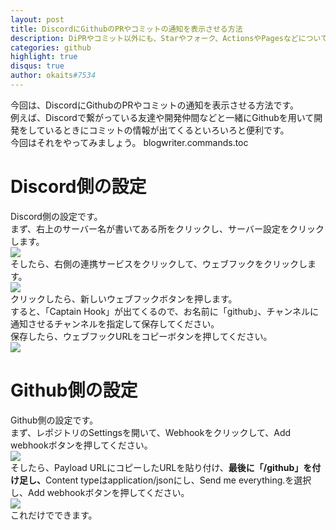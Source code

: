 ```yaml
---
layout: post
title: DiscordにGithubのPRやコミットの通知を表示させる方法
description: DiPRやコミット以外にも、Starやフォーク、ActionsやPagesなどについても通知してくれます。
categories: github
highlight: true
disqus: true
author: okaits#7534
---
```

今回は、DiscordにGithubのPRやコミットの通知を表示させる方法です。<br>
例えば、Discordで繋がっている友達や開発仲間などと一緒にGithubを用いて開発をしているときにコミットの情報が出てくるといろいろと便利です。<br>
今回はそれをやってみましょう。
blogwriter.commands.toc
<br>
<h1>Discord側の設定</h1>
Discord側の設定です。<br>
まず、右上のサーバー名が書いてある所をクリックし、サーバー設定をクリックします。<br>
<img src="https://okaitslinblog.github.io/img/2021-08-26-DiscordにGithubのPRやコミットの通知を表示させる方法-01.png"><br>
そしたら、右側の連携サービスをクリックして、ウェブフックをクリックします。<br>
<img src="https://okaitslinblog.github.io/img/2021-08-26-DiscordにGithubのPRやコミットの通知を表示させる方法-02.png"><br>
クリックしたら、新しいウェブフックボタンを押します。<br>
すると、「Captain Hook」が出てくるので、お名前に「github」、チャンネルに通知させるチャンネルを指定して保存してください。<br>
保存したら、ウェブフックURLをコピーボタンを押してください。<br>
<img src="https://okaitslinblog.github.io/img/2021-08-26-DiscordにGithubのPRやコミットの通知を表示させる方法-03.png"><br>
<h1>Github側の設定</h1>
Github側の設定です。<br>
まず、レポジトリのSettingsを開いて、Webhookをクリックして、Add webhookボタンを押してください。<br>
<img src="https://okaitslinblog.github.io/img/2021-08-26-DiscordにGithubのPRやコミットの通知を表示させる方法-04.png"><br>
そしたら、Payload URLにコピーしたURLを貼り付け、<b>最後に「/github」を付け足し、</b>Content typeはapplication/jsonにし、Send me everything.を選択し、Add webhookボタンを押してください。<br>
<img src="https://okaitslinblog.github.io/img/2021-08-26-DiscordにGithubのPRやコミットの通知を表示させる方法-05.pmg"><br>
これだけでできます。<br>

